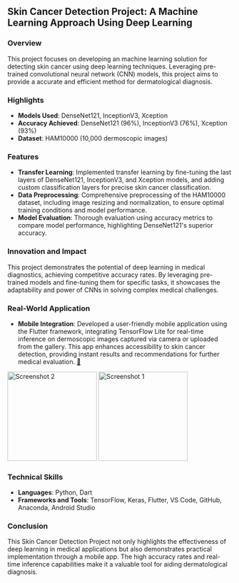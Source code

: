 ## Skin Cancer Detection Project: A Machine Learning Approach Using Deep Learning

### Overview
This project focuses on developing an machine learning solution for detecting skin cancer using deep learning techniques. Leveraging pre-trained convolutional neural network (CNN) models, this project aims to provide a accurate and efficient method for dermatological diagnosis.

### Highlights
- **Models Used**: DenseNet121, InceptionV3, Xception
- **Accuracy Achieved**: DenseNet121 (96%), InceptionV3 (76%), Xception (93%)
- **Dataset**: HAM10000 (10,000 dermoscopic images)

### Features
- **Transfer Learning**: Implemented transfer learning by fine-tuning the last layers of DenseNet121, InceptionV3, and Xception models, and adding custom classification layers for precise skin cancer classification.
- **Data Preprocessing**: Comprehensive preprocessing of the HAM10000 dataset, including image resizing and normalization, to ensure optimal training conditions and model performance.
- **Model Evaluation**: Thorough evaluation using accuracy metrics to compare model performance, highlighting DenseNet121's superior accuracy.

### Innovation and Impact
This project demonstrates the potential of deep learning in medical diagnostics, achieving competitive accuracy rates. By leveraging pre-trained models and fine-tuning them for specific tasks, it showcases the adaptability and power of CNNs in solving complex medical challenges.

### Real-World Application
- **Mobile Integration**: Developed a user-friendly mobile application using the Flutter framework, integrating TensorFlow Lite for real-time inference on dermoscopic images captured via camera or uploaded from the gallery. This app enhances accessibility to skin cancer detection, providing instant results and recommendations for further medical evaluation. [🔗](https://github.com/Html5intheway4/skin_cancer_detection)
<p float="left">
  <img src="https://github.com/Html5intheway4/Skin_Cancer_Detection_Project/assets/69881519/783e977f-6e9a-4b9f-8a9b-7a5a22c590bc" alt="Screenshot 2" width="200"/>
  <img src="https://github.com/Html5intheway4/Skin_Cancer_Detection_Project/assets/69881519/7489bce0-427d-4982-80b1-b8ac3f2e5fa4" alt="Screenshot 1" width="200"/>
</p>

### Technical Skills
- **Languages**: Python, Dart
- **Frameworks and Tools**: TensorFlow, Keras, Flutter, VS Code, GitHub, Anaconda, Android Studio

### Conclusion
This Skin Cancer Detection Project not only highlights the effectiveness of deep learning in medical applications but also demonstrates practical implementation through a mobile app. The high accuracy rates and real-time inference capabilities make it a valuable tool for aiding dermatological diagnosis.
